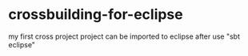 # crossbuilding-for-eclipse
my first cross project project can be imported to eclipse after use "sbt eclipse"
